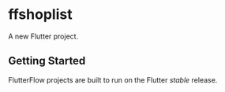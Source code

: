 # ffshoplist

A new Flutter project.

## Getting Started

FlutterFlow projects are built to run on the Flutter _stable_ release.
